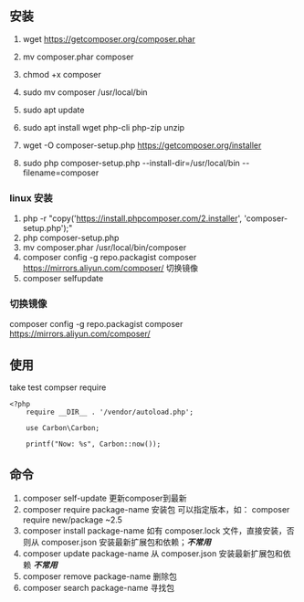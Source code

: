 ## 安装
1. wget https://getcomposer.org/composer.phar
2. mv composer.phar composer
3. chmod +x composer
4. sudo mv composer /usr/local/bin

1. sudo apt update
2. sudo apt install wget php-cli php-zip unzip
3. wget -O composer-setup.php https://getcomposer.org/installer
4. sudo php composer-setup.php --install-dir=/usr/local/bin --filename=composer

### linux 安装
1. php -r "copy('https://install.phpcomposer.com/2.installer', 'composer-setup.php');"
2. php composer-setup.php
3. mv composer.phar /usr/local/bin/composer
4. composer config -g repo.packagist composer https://mirrors.aliyun.com/composer/ 切换镜像
5. composer selfupdate

### 切换镜像
composer config -g repo.packagist composer https://mirrors.aliyun.com/composer/
## 使用
take test
compser require
```
<?php
    require __DIR__ . '/vendor/autoload.php';

    use Carbon\Carbon;

    printf("Now: %s", Carbon::now());
```

## 命令
1. composer self-update 更新composer到最新
2. composer require package-name 安装包 可以指定版本，如： composer require new/package ~2.5
3. composer install package-name 如有 composer.lock 文件，直接安装，否则从 composer.json 安装最新扩展包和依赖；***不常用***
4. composer update package-name  从 composer.json 安装最新扩展包和依赖 ***不常用***
5. composer remove package-name 删除包
6. composer search package-name 寻找包


